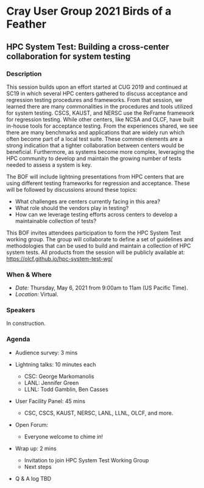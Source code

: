 # Cray User Group 2021 Birds of a Feather

## HPC System Test: Building a cross-center collaboration for system testing

### Description

This session builds upon an effort started at CUG 2019 and continued at SC19 in which several HPC centers gathered to discuss acceptance and regression testing procedures and frameworks. From that session, we learned there are many commonalities in the procedures and tools utilized for system testing. CSCS, KAUST, and NERSC use the ReFrame framework for regression testing. While other centers, like NCSA and OLCF, have built in-house tools for acceptance testing. From the experiences shared, we see there are many benchmarks and applications that are widely run which often become part of a local test suite. These common elements are a strong indication that a tighter collaboration between centers would be beneficial. Furthermore, as systems become more complex, leveraging the HPC community to develop and maintain the growing number of tests needed to assess a system is key. 

The BOF will include lightning presentations from HPC centers that are using different testing frameworks for regression and acceptance. These will be followed by discussions around these topics: 
* What challenges are centers currently facing in this area? 
* What role should the vendors play in testing? 
* How can we leverage testing efforts across centers to develop a maintainable collection of tests?
 
This BOF invites attendees participation to form the HPC System Test working group. The group will collaborate to define a set of guidelines and methodologies that can be used to build and maintain a collection of HPC system tests. All products from the session will be publicly available at: https://olcf.github.io/hpc-system-test-wg/

### When & Where

- *Date:* Thursday, May 6, 2021 from 9:00am to 11am (US Pacific Time).
- *Location:* Virtual.

### Speakers

In construction. 

### Agenda

* Audience survey: 3 mins
* Lightning talks: 10 minutes each
  * CSC: George Markomanolis
  * LANL: Jennifer Green
  * LLNL: Todd Gamblin, Ben Casses 
* User Facility Panel: 45 mins
  * CSC, CSCS, KAUST, NERSC, LANL, LLNL, OLCF, and more.
* Open Forum:
  * Everyone welcome to chime in!
* Wrap up: 2 mins
  * Invitation to join HPC System Test Working Group
  * Next steps
  
* Q & A log
TBD
